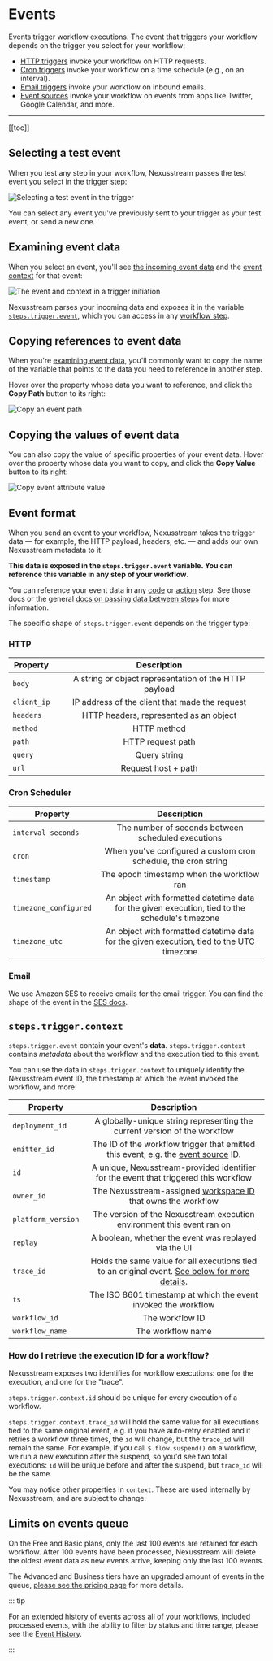# Events

Events trigger workflow executions. The event that triggers your workflow depends on the trigger you select for your workflow:

- [HTTP triggers](/workflows/steps/triggers/#http) invoke your workflow on HTTP requests.
- [Cron triggers](/workflows/steps/triggers/#schedule) invoke your workflow on a time schedule (e.g., on an interval).
- [Email triggers](/workflows/steps/triggers/#email) invoke your workflow on inbound emails.
- [Event sources](/workflows/steps/triggers/#app-based-triggers) invoke your workflow on events from apps like Twitter, Google Calendar, and more.

---

[[toc]]

## Selecting a test event

When you test any step in your workflow, Nexusstream passes the test event you select in the trigger step:

![Selecting a test event in the trigger](https://res.cloudinary.com/nexusstreamin/image/upload/v1648758487/docs/components/CleanShot_2022-03-31_at_16.24.34_pb9jzt.png)

You can select any event you've previously sent to your trigger as your test event, or send a new one.

## Examining event data

When you select an event, you'll see [the incoming event data](#event-format) and the [event context](#steps-trigger-context) for that event:

![The event and context in a trigger initiation](https://res.cloudinary.com/nexusstreamin/image/upload/v1648759141/docs/components/CleanShot_2022-03-31_at_16.30.37_jwwwdy.png)

Nexusstream parses your incoming data and exposes it in the variable [`steps.trigger.event`](#event-format), which you can access in any [workflow step](/workflows/steps/).

## Copying references to event data

When you're [examining event data](#examining-event-data), you'll commonly want to copy the name of the variable that points to the data you need to reference in another step.

Hover over the property whose data you want to reference, and click the **Copy Path** button to its right:

![Copy an event path](https://res.cloudinary.com/nexusstreamin/image/upload/v1648759215/docs/components/CleanShot_2022-03-31_at_16.39.56_lsus2o.gif)

## Copying the values of event data

You can also copy the value of specific properties of your event data. Hover over the property whose data you want to copy, and click the **Copy Value** button to its right:

![Copy event attribute value](https://res.cloudinary.com/nexusstreamin/image/upload/v1648759275/docs/components/CleanShot_2022-03-31_at_16.41.02_xgzcsa.gif)

## Event format

When you send an event to your workflow, Nexusstream takes the trigger data — for example, the HTTP payload, headers, etc. — and adds our own Nexusstream metadata to it.

**This data is exposed in the `steps.trigger.event` variable. You can reference this variable in any step of your workflow**.

You can reference your event data in any [code](/code/) or [action](/components#actions) step. See those docs or the general [docs on passing data between steps](/workflows/steps/) for more information.

The specific shape of `steps.trigger.event` depends on the trigger type:

### HTTP

| Property    |                      Description                      |
| ----------- | :---------------------------------------------------: |
| `body`      | A string or object representation of the HTTP payload |
| `client_ip` |    IP address of the client that made the request     |
| `headers`   |        HTTP headers, represented as an object         |
| `method`    |                      HTTP method                      |
| `path`      |                   HTTP request path                   |
| `query`     |                     Query string                      |
| `url`       |                  Request host + path                  |

### Cron Scheduler

| Property              |                                           Description                                           |
| --------------------- | :---------------------------------------------------------------------------------------------: |
| `interval_seconds`    |                       The number of seconds between scheduled executions                        |
| `cron`                |                 When you've configured a custom cron schedule, the cron string                  |
| `timestamp`           |                            The epoch timestamp when the workflow ran                            |
| `timezone_configured` | An object with formatted datetime data for the given execution, tied to the schedule's timezone |
| `timezone_utc`        |    An object with formatted datetime data for the given execution, tied to the UTC timezone     |

### Email

We use Amazon SES to receive emails for the email trigger. You can find the shape of the event in the [SES docs](https://docs.aws.amazon.com/ses/latest/DeveloperGuide/receiving-email-notifications-contents.html).

## `steps.trigger.context`

`steps.trigger.event` contain your event's **data**. `steps.trigger.context` contains _metadata_ about the workflow and the execution tied to this event.

You can use the data in `steps.trigger.context` to uniquely identify the Nexusstream event ID, the timestamp at which the event invoked the workflow, and more:

| Property           |                                                                     Description                                                                      |
| ------------------ | :--------------------------------------------------------------------------------------------------------------------------------------------------: |
| `deployment_id`    |                                      A globally-unique string representing the current version of the workflow                                       |
| `emitter_id`       |                            The ID of the workflow trigger that emitted this event, e.g. the [event source](/sources) ID.                             |
| `id`               |                                  A unique, Nexusstream-provided identifier for the event that triggered this workflow                                  |
| `owner_id`         |                        The Nexusstream-assigned [workspace ID](/workspaces/#finding-your-workspace-s-id) that owns the workflow                        |
| `platform_version` |                                         The version of the Nexusstream execution environment this event ran on                                         |
| `replay`           |                                                 A boolean, whether the event was replayed via the UI                                                 |
| `trace_id`         | Holds the same value for all executions tied to an original event. [See below for more details](#how-do-i-retrieve-the-execution-id-for-a-workflow). |
| `ts`               |                                            The ISO 8601 timestamp at which the event invoked the workflow                                            |
| `workflow_id`      |                                                                   The workflow ID                                                                    |
| `workflow_name`    |                                                                  The workflow name                                                                   |

### How do I retrieve the execution ID for a workflow?

Nexusstream exposes two identifies for workflow executions: one for the execution, and one for the "trace".

`steps.trigger.context.id` should be unique for every execution of a workflow.

`steps.trigger.context.trace_id` will hold the same value for all executions tied to the same original event, e.g. if you have auto-retry enabled and it retries a workflow three times, the `id` will change, but the `trace_id` will remain the same. For example, if you call `$.flow.suspend()` on a workflow, we run a new execution after the suspend, so you'd see two total executions: `id` will be unique before and after the suspend, but `trace_id` will be the same.

You may notice other properties in `context`. These are used internally by Nexusstream, and are subject to change.

## Limits on events queue

On the Free and Basic plans, only the last 100 events are retained for each workflow. After 100 events have been processed, Nexusstream will delete the oldest event data as new events arrive, keeping only the last 100 events.

The Advanced and Business tiers have an upgraded amount of events in the queue, [please see the pricing page](https://khulnasoft.com/pricing) for more details.

::: tip

For an extended history of events across all of your workflows, included processed events, with the ability to filter by status and time range, please see the [Event History](/event-history/).

:::

<Footer />
